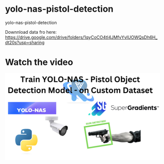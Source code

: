 # yolo-nas-pistol-detection
yolo-nas-pistol-detection

Downnload data fro here: https://drive.google.com/drive/folders/1qyCoCO4tI4JMfvYvlUOWQsDh6H_dt20s?usp=sharing


# Watch the video

[![Watch the video](https://github.com/noorkhokhar99/yolo-nas-pistol-detection/blob/main/Add%20a%20heading.png)]([https://youtu.be/mil6FF4XiOw)

